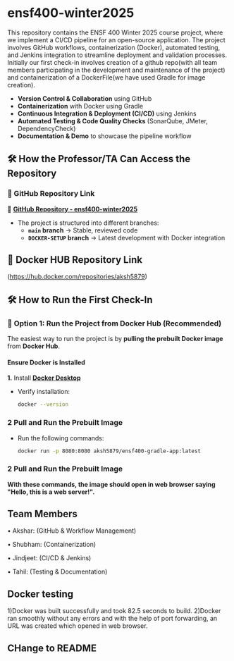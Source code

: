 # ensf400-winter2025
This repository contains the ENSF 400 Winter 2025 course project, where we implement a CI/CD pipeline for an open-source application. The project involves GitHub workflows, containerization (Docker), automated testing, and Jenkins integration to streamline deployment and validation processes. Initially our first check-in involves creation of a github repo(with all team members participating in the development and maintenance of the project) and containerization of a DockerFile(we have used Gradle for image creation).


- **Version Control & Collaboration** using GitHub
- **Containerization** with Docker using Gradle
- **Continuous Integration & Deployment (CI/CD)** using Jenkins
- **Automated Testing & Code Quality Checks** (SonarQube, JMeter, DependencyCheck)
- **Documentation & Demo** to showcase the pipeline workflow

## 🛠️ How the Professor/TA Can Access the Repository
### 📌 GitHub Repository Link
🔗 **[GitHub Repository - ensf400-winter2025](https://github.com/Aksh5879/ensf400-winter2025)**  
- The project is structured into different branches:
  - **`main` branch** → Stable, reviewed code
  - **`DOCKER-SETUP` branch** → Latest development with Docker integration
##   📌 **Docker HUB Repository Link**
(https://hub.docker.com/repositories/aksh5879)

## 🛠️ How to Run the First Check-In
### 🔹 **Option 1: Run the Project from Docker Hub (Recommended)**
The easiest way to run the project is by **pulling the prebuilt Docker image** from **Docker Hub**.

#### **Ensure Docker is Installed**
**1.** Install **[Docker Desktop](https://www.docker.com/products/docker-desktop)**
- Verify installation:
  ```bash
  docker --version
### **2️ Pull and Run the Prebuilt Image**
- Run the following commands:
  ```bash docker pull aksh5879/ensf400-gradle-app:latest
  docker run -p 8080:8080 aksh5879/ensf400-gradle-app:latest


### **2️ Pull and Run the Prebuilt Image**
**With these commands, the image should open in web browser saying "Hello, this is a web server!".**

## Team Members
•⁠  ⁠Akshar: (GitHub & Workflow Management)

•⁠  ⁠Shubham: (Containerization)

•⁠  ⁠Jindjeet: (CI/CD & Jenkins)

•⁠  ⁠Tahil: (Testing & Documentation)

## Docker testing
1)Docker was built successfully and took 82.5 seconds to build.
2)Docker ran smoothly without any errors and with the help of port forwarding, an URL was created which opened in web browser.


## CHange to README